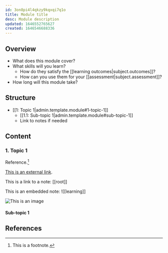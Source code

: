 ```yaml
---
id: 3on8pi4l4qkzy9kqxqi7q1o
title: Module title
desc: Module description
updated: 1646552765627
created: 1646546688336
---
```


## Overview
- What does this module cover?
- What skills will you learn?
  - How do they satisfy the [[learning outcomes|subject.outcomes]]?
  - How can you use them for your [[assessment|subject.assessment]]?
- How long will this module take?

## Structure

- [[1: Topic 1|admin.template.module#1-topic-1]]
  - [[1.1: Sub-topic 1|admin.template.module#sub-topic-1]]
  - Link to notes if needed

## Content 

### 1. Topic 1

Reference.[^1]

[This is an external link](http://wikipedia.org).

This is a link to a note: [[root]]

This is an embedded note: ![[learning]]

![This is an image](assets/image/filename.png)

#### Sub-topic 1

[^1]: This is a footnote.

## References




